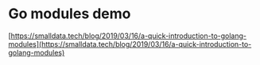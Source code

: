 # Go modules demo

[https://smalldata.tech/blog/2019/03/16/a-quick-introduction-to-golang-modules](https://smalldata.tech/blog/2019/03/16/a-quick-introduction-to-golang-modules)
